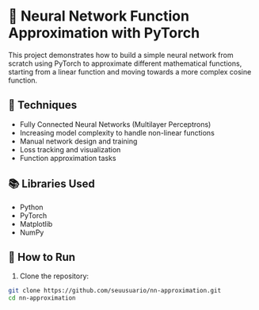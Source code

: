 # 🧠 Neural Network Function Approximation with PyTorch

This project demonstrates how to build a simple neural network from scratch using PyTorch to approximate different mathematical functions, starting from a linear function and moving towards a more complex cosine function.

## 🧠 Techniques
- Fully Connected Neural Networks (Multilayer Perceptrons)
- Increasing model complexity to handle non-linear functions
- Manual network design and training
- Loss tracking and visualization
- Function approximation tasks

## 📚 Libraries Used
- Python
- PyTorch
- Matplotlib
- NumPy

## 🚀 How to Run

1. Clone the repository:
```bash
git clone https://github.com/seuusuario/nn-approximation.git
cd nn-approximation
